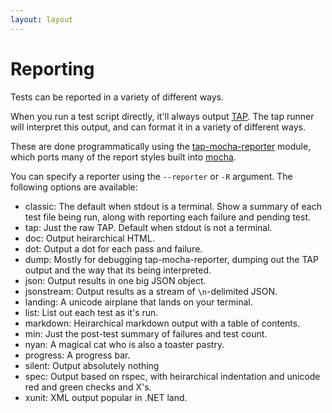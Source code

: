 ```yaml
---
layout: layout
---
```


# Reporting

Tests can be reported in a variety of different ways.

When you run a test script directly, it'll always output
[TAP](http://testanything.org/).  The tap runner will interpret this
output, and can format it in a variety of different ways.

These are done programmatically using the
[tap-mocha-reporter](http://npm.im/tap-mocha-reporter) module, which
ports many of the report styles built into
[mocha](http://mochajs.org/#reporters).

You can specify a reporter using the `--reporter` or `-R` argument.
The following options are available:

- classic: The default when stdout is a terminal.  Show a summary of
  each test file being run, along with reporting each failure and
  pending test.
- tap: Just the raw TAP.  Default when stdout is not a terminal.
- doc: Output heirarchical HTML.
- dot: Output a dot for each pass and failure.
- dump: Mostly for debugging tap-mocha-reporter, dumping out the TAP
  output and the way that its being interpreted.
- json: Output results in one big JSON object.
- jsonstream: Output results as a stream of `\n`-delimited JSON.
- landing: A unicode airplane that lands on your terminal.
- list: List out each test as it's run.
- markdown: Heirarchical markdown output with a table of contents.
- min: Just the post-test summary of failures and test count.
- nyan: A magical cat who is also a toaster pastry.
- progress: A progress bar.
- silent: Output absolutely nothing
- spec: Output based on rspec, with heirarchical indentation and
  unicode red and green checks and X's.
- xunit: XML output popular in .NET land.
